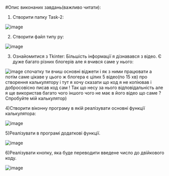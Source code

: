#Опис виконаних завдань(важливо читати):
1) Створити папку Task-2:

![image](https://user-images.githubusercontent.com/85665335/123000267-0a965680-d3b8-11eb-99a0-28e8a5c31126.png)

2) Створити файл типу py:

![image](https://user-images.githubusercontent.com/85665335/123000987-ec7d2600-d3b8-11eb-8845-548938a83016.png)

3) Ознайомитися з Tkinter:
Більшість інформації я дізнавався з відео. Є дуже багато різних блогерів але я вчився саме у нього:

![image](https://user-images.githubusercontent.com/85665335/123002592-c0fb3b00-d3ba-11eb-8676-9de97f8bcc97.png)
спочатку ти вчиш основні віджети і як з ними працювати а потім саме цікаве у цього ж блогера є цілих 5 відео(по 15 хв) про 
створення калькулятору і тут я хочу сказати що код я не копіював і добросовісно писав код сам ! Так що несу за нього відповідальність
але я ще використав багато чого іншого чого не має в його відео що саме ? Спробуйте мій калькулятор)

4)Створити віконну програму в якій реалізувати основні функції калькулятора:

![image](https://user-images.githubusercontent.com/85665335/123003632-24399d00-d3bc-11eb-8d8a-9da6e0867559.png)

5)Реалізувати в програмі додаткові функції.

![image](https://user-images.githubusercontent.com/85665335/123092723-77026b80-d433-11eb-8a39-140849fa2337.png)

6)Реалізувати кнопку, яка буде переводити введене число до двійкового коду.

![image](https://user-images.githubusercontent.com/85665335/123093174-090a7400-d434-11eb-99ad-3597df35c214.png)





